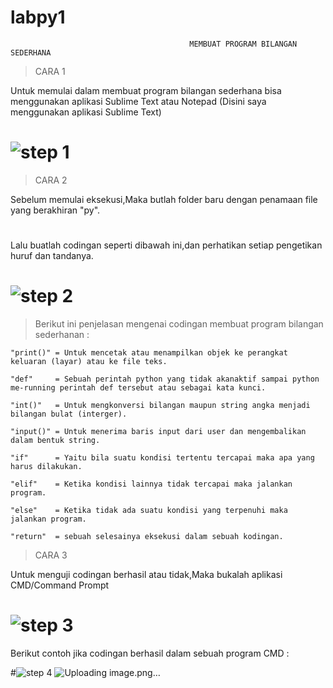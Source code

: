# labpy1
                                            MEMBUAT PROGRAM BILANGAN SEDERHANA
>CARA 1

Untuk memulai dalam membuat program bilangan sederhana bisa menggunakan aplikasi Sublime Text atau Notepad (Disini saya menggunakan aplikasi Sublime Text)

# ![step 1](https://user-images.githubusercontent.com/46734107/52326631-f5edd980-2a1b-11e9-87ec-8dfe0a3634b0.png)

>CARA 2

Sebelum memulai eksekusi,Maka butlah folder baru dengan penamaan file yang berakhiran "py".

#

Lalu buatlah codingan seperti dibawah ini,dan perhatikan setiap pengetikan huruf dan tandanya.

# ![step 2](https://user-images.githubusercontent.com/46734107/52327122-8b3d9d80-2a1d-11e9-9ab4-0c877f8d067f.png)

  
>Berikut ini penjelasan mengenai codingan membuat program bilangan sederhanan :

```
"print()" = Untuk mencetak atau menampilkan objek ke perangkat keluaran (layar) atau ke file teks.

"def"     = Sebuah perintah python yang tidak akanaktif sampai python me-running perintah def tersebut atau sebagai kata kunci.

"int()"   = Untuk mengkonversi bilangan maupun string angka menjadi bilangan bulat (interger).

"input()" = Untuk menerima baris input dari user dan mengembalikan dalam bentuk string.

"if"      = Yaitu bila suatu kondisi tertentu tercapai maka apa yang harus dilakukan.

"elif"    = Ketika kondisi lainnya tidak tercapai maka jalankan program. 

"else"    = Ketika tidak ada suatu kondisi yang terpenuhi maka jalankan program.

"return"  = sebuah selesainya eksekusi dalam sebuah kodingan.
```

>CARA 3

Untuk menguji codingan berhasil atau tidak,Maka bukalah aplikasi CMD/Command Prompt
 
# ![step 3](https://user-images.githubusercontent.com/46734107/52330901-3d2e9700-2a29-11e9-89b7-e202d969f015.png)

Berikut contoh jika codingan berhasil dalam sebuah program CMD :

#![step 4](https://user-images.githubusercontent.com/46734107/52330243-82ea6000-2a27-11e9-8b09-2bb611742d97.png)
![Uploading image.png…]()





